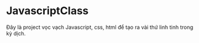 # JavascriptClass
Đây là project vọc vạch Javascript, css, html để tạo ra vài thứ linh tinh trong kỳ dịch.